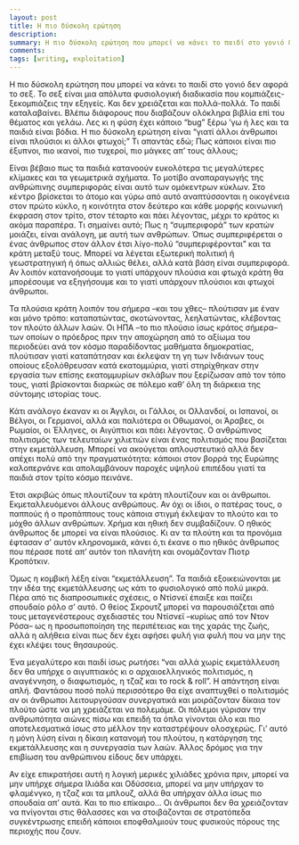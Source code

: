 ```yaml
---
layout: post
title: Η πιο δύσκολη ερώτηση
description: 
summary: Η πιο δύσκολη ερώτηση που μπορεί να κάνει το παιδί στο γονιό δεν αφορά το σεξ. Το σεξ είναι μια απόλυτα φυσιολογική διαδικασία που κομπιάζεις-ξεκομπιάζεις την εξηγείς. Και δεν χρειάζεται και πολλά-πολλά. Το παιδί καταλαβαίνει. Βλέπω διάφορους που διαβάζουν ολόκληρα βιβλία επί του θέματος και γελάω. Λες και η φύση έχει κάποιο bug ξέρω ’γω ή λες και τα παιδιά είναι βόδια.
comments: 
tags: [writing, exploitation]
---
```


Η πιο δύσκολη ερώτηση που μπορεί να κάνει το παιδί στο γονιό δεν αφορά το σεξ. Το σεξ είναι μια απόλυτα φυσιολογική διαδικασία που κομπιάζεις-ξεκομπιάζεις την εξηγείς. Και δεν χρειάζεται και πολλά-πολλά. Το παιδί καταλαβαίνει. Βλέπω διάφορους που διαβάζουν ολόκληρα βιβλία επί του θέματος και γελάω. Λες κι η φύση έχει κάποιο “bug” ξέρω ’γω ή λες και τα παιδιά είναι βόδια. Η πιο δύσκολη ερώτηση είναι “γιατί άλλοι άνθρωποι είναι πλούσιοι κι άλλοι φτωχοί;” Τι απαντάς εδώ; Πως κάποιοι είναι πιο έξυπνοι, πιο ικανοί, πιο τυχεροί, πιο μάγκες απ’ τους άλλους;

Είναι βέβαιο πως τα παιδιά κατανοούν ευκολότερα τις μεγαλύτερες κλίμακες και τα γεωμετρικά σχήματα. Το μοτίβο αναπαραγωγής της ανθρώπινης συμπεριφοράς είναι αυτό των ομόκεντρων κύκλων. Στο κέντρο βρίσκεται το άτομο και γύρω από αυτό αναπτύσσονται η οικογένεια στον πρώτο κύκλο, η κοινότητα στον δεύτερο και κάθε μορφής κοινωνική έκφραση στον τρίτο, στον τέταρτο και πάει λέγοντας, μέχρι το κράτος κι ακόμα παραπέρα. Τι σημαίνει αυτό; Πως η “συμπεριφορά” των κρατών μοιάζει, είναι ανάλογη, με αυτή των ανθρώπων. Όπως συμπεριφέρεται ο ένας άνθρωπος στον άλλον έτσι λίγο-πολύ “συμπεριφέρονται” και τα κράτη μεταξύ τους. Μπορεί να λέγεται εξωτερική πολιτική ή γεωστρατηγική ή όπως αλλιώς θέλει, αλλά κατά βάση είναι συμπεριφορά. Αν λοιπόν κατανοήσουμε το γιατί υπάρχουν πλούσια και φτωχά κράτη θα μπορέσουμε να εξηγήσουμε και το γιατί υπάρχουν πλούσιοι και φτωχοί άνθρωποι.

Τα πλούσια κράτη λοιπόν του σήμερα –και του χθες– πλούτισαν με έναν και μόνο τρόπο: καταπατώντας, σκοτώνοντας, λεηλατώντας, κλέβοντας τον πλούτο άλλων λαών. Οι ΗΠΑ –το πιο πλούσιο ίσως κράτος σήμερα– των οποίων ο πρόεδρος πριν την αποχώρηση από το αξίωμα του περιοδεύει ανά τον κόσμο παραδίδοντας μαθήματα δημοκρατίας, πλούτισαν γιατί καταπάτησαν και έκλεψαν τη γη των Ινδιάνων τους οποίους εξολόθρευσαν κατά εκατομμύρια, γιατί στηρίχθηκαν στην εργασία των επίσης εκατομμυρίων σκλάβων που ξερίζωσαν από τον τόπο τους, γιατί βρίσκονται διαρκώς σε πόλεμο καθ’ όλη τη διάρκεια της σύντομης ιστορίας τους.

Κάτι ανάλογο έκαναν κι οι Άγγλοι, οι Γάλλοι, οι Ολλανδοί, οι Ισπανοί, οι Βέλγοι, οι Γερμανοί, αλλά και παλιότερα οι Οθωμανοί, οι Άραβες, οι Ρωμαίοι, οι Έλληνες, οι Αιγύπτιοι και πάει λέγοντας. Ο ανθρώπινος πολιτισμός των τελευταίων χιλιετιών είναι ένας πολιτισμός που βασίζεται στην εκμετάλλευση. Μπορεί να ακούγεται απλουστευτικό αλλά δεν απέχει πολύ από την πραγματικότητα: κάποιοι στον βορρά της Ευρώπης καλοπερνάνε και απολαμβάνουν παροχές υψηλού επιπέδου γιατί τα παιδιά στον τρίτο κόσμο πεινάνε.

Έτσι ακριβώς όπως πλουτίζουν τα κράτη πλουτίζουν και οι άνθρωποι. Εκμεταλλευόμενοι άλλους ανθρώπους. Αν όχι οι ίδιοι, ο πατέρας τους, ο παππούς ή ο προπάππους τους κάποια στιγμή έκλεψαν το πλούτο και το μόχθο άλλων ανθρώπων. Χρήμα και ηθική δεν συμβαδίζουν. Ο ηθικός άνθρωπος δε μπορεί να είναι πλούσιος. Κι αν τα πλούτη και τα προνόμια έφτασαν σ’ αυτόν κληρονομικά, κάνει ό,τι έκανε ο πιο ηθικός άνθρωπος που πέρασε ποτέ απ’ αυτόv τοn πλανήτη και ονομάζονταν Πιοτρ Κροπότκιν.

Όμως η κομβική λέξη είναι “εκμετάλλευση”. Τα παιδιά εξοικειώνονται με την ιδέα της εκμετάλλευσης ως κάτι το φυσιολογικό από πολύ μικρά. Πέρα από τις διαπροσωπικές σχέσεις, ο Ντίσνεϊ έπαιξε και παίζει σπουδαίο ρόλο σ’ αυτό. Ο θείος Σκρουτζ μπορεί να παρουσιάζεται από τους μεταγενέστερους σχεδιαστές του Ντίσνεϊ –κυρίως από τον Ντον Ρόσα– ως η προσωποποίηση της περιπέτειας και της χαράς της ζωής, αλλά η αλήθεια είναι πως δεν έχει αφήσει φυλή για φυλή που να μην της έχει κλέψει τους θησαυρούς.

Ένα μεγαλύτερο και παιδί ίσως ρωτήσει “ναι αλλά χωρίς εκμετάλλευση δεν θα υπήρχε ο αιγυπτιακός κι ο αρχαιοελληνικός πολιτισμός, η αναγέννηση, ο διαφωτισμός, η τζαζ και το rock & roll”. Η απάντηση είναι απλή. Φαντάσου ποσό πολύ περισσότερο θα είχε αναπτυχθεί ο πολιτισμός αν οι άνθρωποι λειτουργούσαν συνεργατικά και μοιράζονταν δίκαια τον πλούτο ώστε να μη χρειάζεται να πολεμάμε. Οι πόλεμοι γύρισαν την ανθρωπότητα αιώνες πίσω και επειδή τα όπλα γίνονται όλο και πιο αποτελεσματικά ίσως στο μέλλον την καταστρέψουν ολοσχερώς. Γι’ αυτό η μόνη λύση είναι η δίκαιη κατανομή του πλούτου, η κατάργηση της εκμετάλλευσης και η συνεργασία των λαών. Άλλος δρόμος για την επιβίωση του ανθρώπινου είδους δεν υπάρχει. 

Αν είχε επικρατήσει αυτή η λογική μερικές χιλιάδες χρόνια πριν, μπορεί να μην υπήρχε σήμερα Ιλιάδα και Οδύσσεια, μπορεί να μην υπήρχαν το φλαμένγκο, η τζαζ και τα μπλουζ, αλλά θα υπήρχαν άλλα ίσως πιο σπουδαία απ’ αυτά. Και το πιο επίκαιρο... Οι άνθρωποι δεν θα χρειάζονταν να πνίγονται στις θάλασσες και να στοιβάζονται σε στρατόπεδα συγκέντρωσης επειδή κάποιοι εποφθαλμιούν τους φυσικούς πόρους της περιοχής που ζουν.